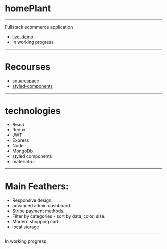 # homePlant

---

Fullstack ecommerce application 

 - [live-demo](https://homeplant.netlify.app/) 
 - In working progress

---
# Recourses 

 - [squarespace](https://helicon-ferret-scfz.squarespace.com/config/)
 - [styled-components](https://styled-components.com/)
--- 

# technologies

- React
- Redux
- JWT
- Express
- Node
- MongoDb
- styled components
- material-ui

---

# Main Feathers:

- Responsive design.
- advanced admin dashboard.
- Stripe payment methods.
- Filter by categories - sort by data, color, size.
- Modern shopping cart.
- local storage

---

In working progress
